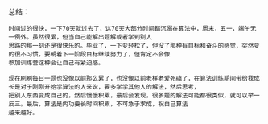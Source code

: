 总结：
	
	时间过的很快，一下70天就过去了，这70天大部分时间都沉溺在算法中，周末，五一，端午无一例外。虽然很累，但当自己能解出题解或者学到别人
	思路的那一刻还是很快乐的。毕业了，一下变轻松了，但没了那种有目标和奋斗的感觉，突然变的很不习惯，要朝着下一阶段目标继续努力了，但肯定不会像
	参加训练营这种会让自己有紧迫感。

	现在刷刷每日一题也没像以前那么累了，也没像以前老样老爱死磕了，在算法训练期间带给我成长是对于刚刚开始学算法的人来说，要多学学其他人的解法，然后思考，
	把别人东西变成自己的，然后慢慢积累，最后会发现，很多题的解法可能都很类似，就可以举一反三。最后，算法是内功要长时间积累，不可急于求成，祝自己算法
	越来越好。


